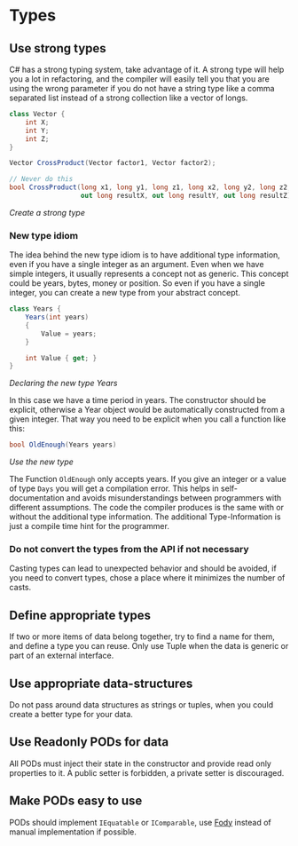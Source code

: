 # Types

## Use strong types

C# has a strong typing system, take advantage of it. A strong type will help you a lot in refactoring, and the compiler will easily tell you that you are using the wrong parameter if you do not have a string type like a comma separated list instead of a strong collection like a vector of longs.

```csharp
class Vector {
    int X;
    int Y;
    int Z;
}

Vector CrossProduct(Vector factor1, Vector factor2);

// Never do this
bool CrossProduct(long x1, long y1, long z1, long x2, long y2, long z2,
                  out long resultX, out long resultY, out long resultZ);
```
*Create a strong type*

### New type idiom

The idea behind the new type idiom is to have additional type information, even if you have a single integer as an argument. Even when we have simple integers, it usually represents a concept not as generic. This concept could be years, bytes, money or position. 
So even if you have a single integer, you can create a new type from your abstract concept.

```csharp
class Years {
    Years(int years)
    {
        Value = years;
    }

    int Value { get; }
}
```
*Declaring the new type Years*

In this case we have a time period in years. The constructor should be explicit, otherwise a Year object would be automatically constructed from a given integer. That way you need to be explicit when you call a function like this:

```csharp
bool OldEnough(Years years)
```
*Use the new type*

The Function `OldEnough` only accepts years. If you give an integer or a value of type `Days` you will get a compilation error. This helps in self-documentation and avoids misunderstandings between programmers with different assumptions. The code the compiler produces is the same with or without the additional type information. The additional Type-Information is just a compile time hint for the programmer.

### Do not convert the types from the API if not necessary

Casting types can lead to unexpected behavior and should be avoided, if you need to convert types, chose a place where it minimizes the number of casts.

## Define appropriate types

If two or more items of data belong together, try to find a name for them, and define a type you can reuse. Only use Tuple when the data is generic or part of an external interface.

## Use appropriate data-structures

Do not pass around data structures as strings or tuples, when you could create a better type for your data.

## Use Readonly PODs for data

All PODs must inject their state in the constructor and provide read only properties to it.
A public setter is forbidden, a private setter is discouraged. 

## Make PODs easy to use

PODs should implement `IEquatable` or `IComparable`, use [Fody][Equals.Fody] instead of manual implementation if possible.


[Equals.Fody]: https://github.com/Fody/Equals